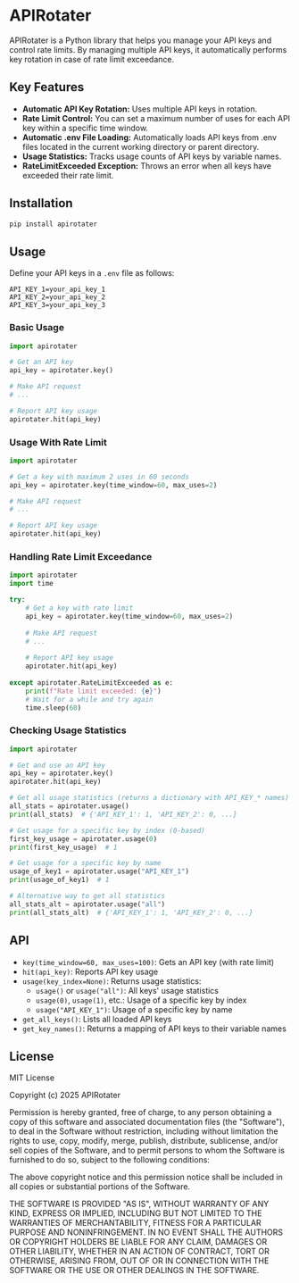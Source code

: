 # APIRotater

APIRotater is a Python library that helps you manage your API keys and control rate limits. By managing multiple API keys, it automatically performs key rotation in case of rate limit exceedance.

## Key Features

- **Automatic API Key Rotation:** Uses multiple API keys in rotation.
- **Rate Limit Control:** You can set a maximum number of uses for each API key within a specific time window.
- **Automatic .env File Loading:** Automatically loads API keys from .env files located in the current working directory or parent directory.
- **Usage Statistics:** Tracks usage counts of API keys by variable names.
- **RateLimitExceeded Exception:** Throws an error when all keys have exceeded their rate limit.

## Installation

```bash
pip install apirotater
```

## Usage

Define your API keys in a `.env` file as follows:

```.env
API_KEY_1=your_api_key_1
API_KEY_2=your_api_key_2
API_KEY_3=your_api_key_3
```

### Basic Usage

```python
import apirotater

# Get an API key
api_key = apirotater.key()

# Make API request
# ...

# Report API key usage
apirotater.hit(api_key)
```

### Usage With Rate Limit

```python
import apirotater

# Get a key with maximum 2 uses in 60 seconds
api_key = apirotater.key(time_window=60, max_uses=2)

# Make API request
# ...

# Report API key usage
apirotater.hit(api_key)
```

### Handling Rate Limit Exceedance

```python
import apirotater
import time

try:
    # Get a key with rate limit
    api_key = apirotater.key(time_window=60, max_uses=2)
    
    # Make API request
    # ...
    
    # Report API key usage
    apirotater.hit(api_key)
    
except apirotater.RateLimitExceeded as e:
    print(f"Rate limit exceeded: {e}")
    # Wait for a while and try again
    time.sleep(60)
```

### Checking Usage Statistics

```python
import apirotater

# Get and use an API key
api_key = apirotater.key()
apirotater.hit(api_key)

# Get all usage statistics (returns a dictionary with API_KEY_* names)
all_stats = apirotater.usage()
print(all_stats)  # {'API_KEY_1': 1, 'API_KEY_2': 0, ...}

# Get usage for a specific key by index (0-based)
first_key_usage = apirotater.usage(0)
print(first_key_usage)  # 1

# Get usage for a specific key by name
usage_of_key1 = apirotater.usage("API_KEY_1")
print(usage_of_key1)  # 1

# Alternative way to get all statistics
all_stats_alt = apirotater.usage("all")
print(all_stats_alt)  # {'API_KEY_1': 1, 'API_KEY_2': 0, ...}
```

## API

- `key(time_window=60, max_uses=100)`: Gets an API key (with rate limit)
- `hit(api_key)`: Reports API key usage
- `usage(key_index=None)`: Returns usage statistics:
  - `usage()` or `usage("all")`: All keys' usage statistics
  - `usage(0)`, `usage(1)`, etc.: Usage of a specific key by index
  - `usage("API_KEY_1")`: Usage of a specific key by name
- `get_all_keys()`: Lists all loaded API keys
- `get_key_names()`: Returns a mapping of API keys to their variable names

## License

MIT License

Copyright (c) 2025 APIRotater

Permission is hereby granted, free of charge, to any person obtaining a copy
of this software and associated documentation files (the "Software"), to deal
in the Software without restriction, including without limitation the rights
to use, copy, modify, merge, publish, distribute, sublicense, and/or sell
copies of the Software, and to permit persons to whom the Software is
furnished to do so, subject to the following conditions:

The above copyright notice and this permission notice shall be included in all
copies or substantial portions of the Software.

THE SOFTWARE IS PROVIDED "AS IS", WITHOUT WARRANTY OF ANY KIND, EXPRESS OR
IMPLIED, INCLUDING BUT NOT LIMITED TO THE WARRANTIES OF MERCHANTABILITY,
FITNESS FOR A PARTICULAR PURPOSE AND NONINFRINGEMENT. IN NO EVENT SHALL THE
AUTHORS OR COPYRIGHT HOLDERS BE LIABLE FOR ANY CLAIM, DAMAGES OR OTHER
LIABILITY, WHETHER IN AN ACTION OF CONTRACT, TORT OR OTHERWISE, ARISING FROM,
OUT OF OR IN CONNECTION WITH THE SOFTWARE OR THE USE OR OTHER DEALINGS IN THE
SOFTWARE.

